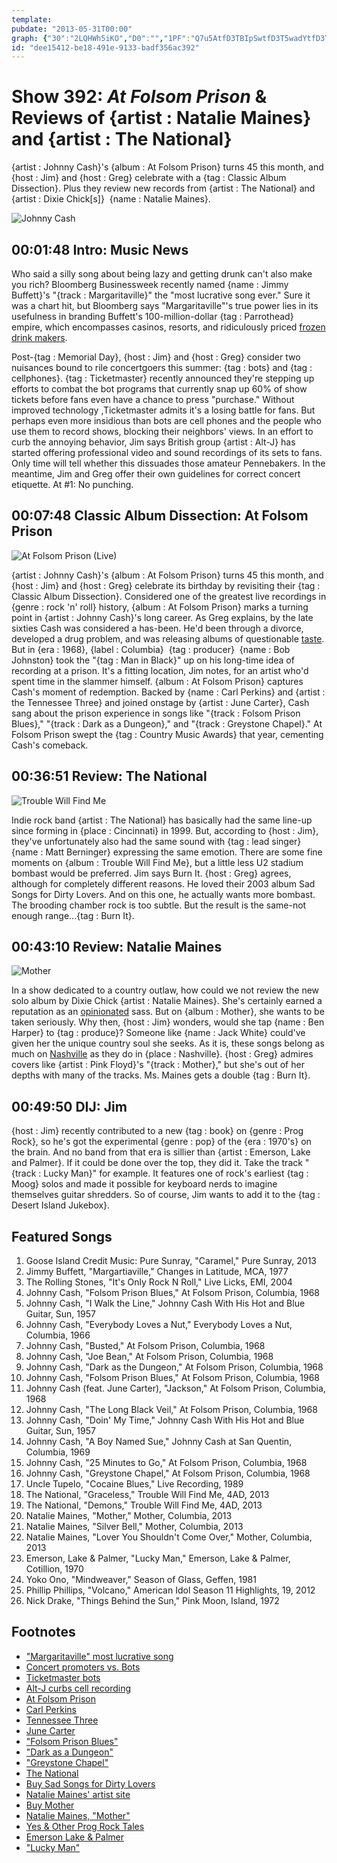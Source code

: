 ```yaml
---
template: 
pubdate: "2013-05-31T00:00"
graph: {"30":"2LQHWh5iKO","D0":"","1PF":"Q7u5AtfD3TBIpSwtfD3T5wadYtfD3TX6cfdgMit65wadYPoJWxBHm1GgMit6","1ZY":"SlVREoFCTlSlVREgMit6X6cfdgMit6Gd9V8WkbBZ8miPwWkbBZBHm1GgMit6BGcjHgopV5","2B2":"BHXvhX6cfdSz5lLX6cfdDdUmtSz5lL9MGtlBCdRaBCdRaBHXvhBHXvhuy0a3BHXvhqYVo9"}
id: "dee15412-be18-491e-9133-badf356ac392"
---
```






# Show 392: *At Folsom Prison* & Reviews of {artist : Natalie Maines} and {artist : The National}

{artist : Johnny Cash}'s {album : At Folsom Prison} turns 45 this month, and {host : Jim} and {host : Greg} celebrate with a {tag : Classic Album Dissection}. Plus they review new records from {artist : The National} and {artist : Dixie Chick[s]}  {name : Natalie Maines}.

![Johnny Cash](https://static.soundopinions.org/images/2013/johnnycash.jpg)



## 00:01:48 Intro: Music News

Who said a silly song about being lazy and getting drunk can't also make you rich? Bloomberg Businessweek recently named {name : Jimmy Buffett}'s "{track : Margaritaville}" the "most lucrative song ever." Sure it was a chart hit, but Bloomberg says "Margaritaville"'s true power lies in its usefulness in branding Buffett's 100-million-dollar {tag : Parrothead} empire, which encompasses casinos, resorts, and ridiculously priced [frozen drink makers](http://www.casa.com/p/margaritaville-dm2000-premium-frozen-concoction-maker-237737?site=CA&utm_source=Google&utm_medium=cpc_C&utm_term=ZPV-2041&utm_campaign=GoogleAW&CAWELAID=1309115897&utm_content=pla&adtype=pla&cagpspn=pla).

Post-{tag : Memorial Day}, {host : Jim} and {host : Greg} consider two nuisances bound to rile concertgoers this summer: {tag : bots} and {tag : cellphones}. {tag : Ticketmaster} recently announced they're stepping up efforts to combat the bot programs that currently snap up 60% of show tickets before fans even have a chance to press "purchase." Without improved technology ,Ticketmaster admits it's a losing battle for fans. But perhaps even more insidious than bots are cell phones and the people who use them to record shows, blocking their neighbors' views. In an effort to curb the annoying behavior, Jim says British group {artist : Alt-J} has started offering professional video and sound recordings of its sets to fans. Only time will tell whether this dissuades those amateur Pennebakers. In the meantime, Jim and Greg offer their own guidelines for correct concert etiquette. At #1: No punching.



## 00:07:48 Classic Album Dissection: At Folsom Prison

![At Folsom Prison (Live)](https://static.soundopinions.org/assets/392/D00.jpg)

{artist : Johnny Cash}'s {album : At Folsom Prison} turns 45 this month, and {host : Jim} and {host : Greg} celebrate its birthday by revisiting their {tag : Classic Album Dissection}. Considered one of the greatest live recordings in {genre : rock 'n' roll} history, {album : At Folsom Prison} marks a turning point in {artist : Johnny Cash}'s long career. As Greg explains, by the late sixties Cash was considered a has-been. He'd been through a divorce, developed a drug problem, and was releasing albums of questionable [taste](http://www.youtube.com/watch?v=xEzKgS0O4N8). But in {era : 1968}, {label : Columbia}  {tag : producer}  {name : Bob Johnston} took the "{tag : Man in Black}" up on his long-time idea of recording at a prison. It's a fitting location, Jim notes, for an artist who'd spent time in the slammer himself. {album : At Folsom Prison} captures Cash's moment of redemption. Backed by {name : Carl Perkins} and {artist : the Tennessee Three} and joined onstage by {artist : June Carter}, Cash sang about the prison experience in songs like "{track : Folsom Prison Blues}," "{track : Dark as a Dungeon}," and "{track : Greystone Chapel}." At Folsom Prison swept the {tag : Country Music Awards} that year, cementing Cash's comeback.



## 00:36:51 Review: The National

![Trouble Will Find Me](https://static.soundopinions.org/assets/392/1PF0.jpg)

Indie rock band {artist : The National} has basically had the same line-up since forming in {place : Cincinnati} in 1999. But, according to {host : Jim}, they've unfortunately also had the same sound with {tag : lead singer}  {name : Matt Berninger} expressing the same emotion. There are some fine moments on {album : Trouble Will Find Me}, but a little less U2 stadium bombast would be preferred. Jim says Burn It. {host : Greg} agrees, although for completely different reasons. He loved their 2003 album Sad Songs for Dirty Lovers. And on this one, he actually wants more bombast. The brooding chamber rock is too subtle. But the result is the same-not enough range...{tag : Burn It}.



## 00:43:10 Review: Natalie Maines

![Mother](https://static.soundopinions.org/assets/392/1ZY0.jpg)

In a show dedicated to a country outlaw, how could we not review the new solo album by Dixie Chick {artist : Natalie Maines}. She's certainly earned a reputation as an [opinionated](http://www.today.com/id/17121651/ns/today-today_entertainment/t/country-radio-wont-forgive-dixie-chicks/) sass. But on {album : Mother}, she wants to be taken seriously. Why then, {host : Jim} wonders, would she tap {name : Ben Harper} to {tag : produce}? Someone like {name : Jack White} could've given her the unique country soul she seeks. As it is, these songs belong as much on [Nashville](http://www.youtube.com/watch?v=8qFflmsTR48) as they do in {place : Nashville}. {host : Greg} admires covers like {artist : Pink Floyd}'s "{track : Mother}," but she's out of her depths with many of the tracks. Ms. Maines gets a double {tag : Burn It}.



## 00:49:50 DIJ: Jim

{host : Jim} recently contributed to a new {tag : book} on {genre : Prog Rock}, so he's got the experimental {genre : pop} of the {era : 1970's} on the brain. And no band from that era is sillier than {artist : Emerson, Lake and Palmer}. If it could be done over the top, they did it. Take the track "{track : Lucky Man}" for example. It features one of rock's earliest {tag : Moog} solos and made it possible for keyboard nerds to imagine themselves guitar shredders. So of course, Jim wants to add it to the {tag : Desert Island Jukebox}.



## Featured Songs

1. Goose Island Credit Music: Pure Sunray, "Caramel," Pure Sunray, 2013
2. Jimmy Buffett, "Margartiaville," Changes in Latitude, MCA, 1977
3. The Rolling Stones, "It's Only Rock N Roll," Live Licks, EMI, 2004
4. Johnny Cash, "Folsom Prison Blues," At Folsom Prison, Columbia, 1968
5. Johnny Cash, "I Walk the Line," Johnny Cash With His Hot and Blue Guitar, Sun, 1957
6. Johnny Cash, "Everybody Loves a Nut," Everybody Loves a Nut, Columbia, 1966
7. Johnny Cash, "Busted," At Folsom Prison, Columbia, 1968
8. Johnny Cash, "Joe Bean," At Folsom Prison, Columbia, 1968
9. Johnny Cash, "Dark as the Dungeon," At Folsom Prison, Columbia, 1968
10. Johnny Cash, "Folsom Prison Blues," At Folsom Prison, Columbia, 1968
11. Johnny Cash (feat. June Carter), "Jackson," At Folsom Prison, Columbia, 1968
12. Johnny Cash, "The Long Black Veil," At Folsom Prison, Columbia, 1968
13. Johnny Cash, "Doin' My Time," Johnny Cash With His Hot and Blue Guitar, Sun, 1957
14. Johnny Cash, "A Boy Named Sue," Johnny Cash at San Quentin, Columbia, 1969
15. Johnny Cash, "25 Minutes to Go," At Folsom Prison, Columbia, 1968
16. Johnny Cash, "Greystone Chapel," At Folsom Prison, Columbia, 1968
17. Uncle Tupelo, "Cocaine Blues," Live Recording, 1989
18. The National, "Graceless," Trouble Will Find Me, 4AD, 2013
19. The National, "Demons," Trouble Will Find Me, 4AD, 2013
20. Natalie Maines, "Mother," Mother, Columbia, 2013
21. Natalie Maines, "Silver Bell," Mother, Columbia, 2013
22. Natalie Maines, "Lover You Shouldn't Come Over," Mother, Columbia, 2013
23. Emerson, Lake & Palmer, "Lucky Man," Emerson, Lake & Palmer, Cotillion, 1970
24. Yoko Ono, "Mindweaver," Season of Glass, Geffen, 1981
25. Phillip Phillips, "Volcano," American Idol Season 11 Highlights, 19, 2012
26. Nick Drake, "Things Behind the Sun," Pink Moon, Island, 1972



## Footnotes

- ["Margaritaville" most lucrative song](http://www.businessweek.com/articles/2013-05-26/welcome-to-margaritaville-the-most-lucrative-song-ever?curator=MediaReDEF#r=rss)
- [Concert promoters vs. Bots](http://www.nytimes.com/2013/05/27/business/media/bots-that-siphon-off-tickets-frustrate-concert-promoters.html?ref=music&_r=0)
- [Ticketmaster bots](http://blog.ticketmaster.com/2011/06/09/the-ongoing-battle-to-make-access-to-tickets-fair-for-you/)
- [Alt-J curbs cell recording](http://www.guardian.co.uk/music/2013/may/17/alt-j-recording-phones-app-soundhalo?CMP=twt_fd)
- [At Folsom Prison](http://www.allmusic.com/album/at-folsom-prison-mw0000257048)
- [Carl Perkins](http://rockabillytennessee.com/legend_carl_perkins.htm)
- [Tennessee Three](http://www.tennesseethree.com/fr_enter.cfm)
- [June Carter](http://www.biography.com/people/june-carter-cash-16257320)
- ["Folsom Prison Blues"](http://www.youtube.com/watch?v=v7gV5C5mB7A)
- ["Dark as a Dungeon"](http://www.youtube.com/watch?v=XsfzCZCFP0Q)
- ["Greystone Chapel"](http://www.youtube.com/watch?v=udDNtOf_wrM)
- [The National](http://www.americanmary.com/%e2%80%8e)
- [Buy Sad Songs for Dirty Lovers](http://www.amazon.com/Sad-Songs-Dirty-Lovers-National/dp/B0000C8AOY)
- [Natalie Maines' artist site](http://www.nataliemainesmusic.com/)
- [Buy Mother](http://www.amazon.com/Mother-Natalie-Maines/dp/B00BCRR9OK)
- [Natalie Maines, "Mother"](http://www.youtube.com/watch?v=Hcr-QYopRQ0)
- [Yes & Other Prog Rock Tales](http://www.rarebirdbooks.com/post/46376632224/yes-is-the-answer-and-other-prog-rock-tales)
- [Emerson Lake & Palmer](http://www.emersonlakepalmer.com/%e2%80%8e)
- ["Lucky Man"](http://www.youtube.com/watch?v=89g1P_J40JA)